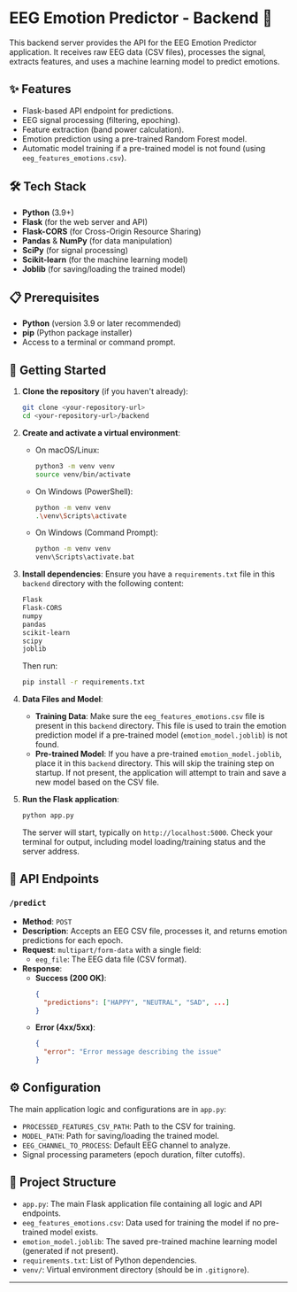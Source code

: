 # EEG Emotion Predictor - Backend 🐍

This backend server provides the API for the EEG Emotion Predictor application. It receives raw EEG data (CSV files), processes the signal, extracts features, and uses a machine learning model to predict emotions.

## ✨ Features

* Flask-based API endpoint for predictions.
* EEG signal processing (filtering, epoching).
* Feature extraction (band power calculation).
* Emotion prediction using a pre-trained Random Forest model.
* Automatic model training if a pre-trained model is not found (using `eeg_features_emotions.csv`).

## 🛠️ Tech Stack

* **Python** (3.9+)
* **Flask** (for the web server and API)
* **Flask-CORS** (for Cross-Origin Resource Sharing)
* **Pandas** & **NumPy** (for data manipulation)
* **SciPy** (for signal processing)
* **Scikit-learn** (for the machine learning model)
* **Joblib** (for saving/loading the trained model)

## 📋 Prerequisites

* **Python** (version 3.9 or later recommended)
* **pip** (Python package installer)
* Access to a terminal or command prompt.

## 🚀 Getting Started

1.  **Clone the repository** (if you haven't already):
    ```bash
    git clone <your-repository-url>
    cd <your-repository-url>/backend
    ```

2.  **Create and activate a virtual environment**:
    * On macOS/Linux:
        ```bash
        python3 -m venv venv
        source venv/bin/activate
        ```
    * On Windows (PowerShell):
        ```bash
        python -m venv venv
        .\venv\Scripts\activate
        ```
    * On Windows (Command Prompt):
        ```bash
        python -m venv venv
        venv\Scripts\activate.bat
        ```

3.  **Install dependencies**:
    Ensure you have a `requirements.txt` file in this `backend` directory with the following content:
    ```txt
    Flask
    Flask-CORS
    numpy
    pandas
    scikit-learn
    scipy
    joblib
    ```
    Then run:
    ```bash
    pip install -r requirements.txt
    ```

4.  **Data Files and Model**:
    * **Training Data**: Make sure the `eeg_features_emotions.csv` file is present in this `backend` directory. This file is used to train the emotion prediction model if a pre-trained model (`emotion_model.joblib`) is not found.
    * **Pre-trained Model**: If you have a pre-trained `emotion_model.joblib`, place it in this `backend` directory. This will skip the training step on startup. If not present, the application will attempt to train and save a new model based on the CSV file.

5.  **Run the Flask application**:
    ```bash
    python app.py
    ```
    The server will start, typically on `http://localhost:5000`. Check your terminal for output, including model loading/training status and the server address.

## 📡 API Endpoints

### `/predict`

* **Method**: `POST`
* **Description**: Accepts an EEG CSV file, processes it, and returns emotion predictions for each epoch.
* **Request**: `multipart/form-data` with a single field:
    * `eeg_file`: The EEG data file (CSV format).
* **Response**:
    * **Success (200 OK)**:
        ```json
        {
          "predictions": ["HAPPY", "NEUTRAL", "SAD", ...]
        }
        ```
    * **Error (4xx/5xx)**:
        ```json
        {
          "error": "Error message describing the issue"
        }
        ```

## ⚙️ Configuration

The main application logic and configurations are in `app.py`:
* `PROCESSED_FEATURES_CSV_PATH`: Path to the CSV for training.
* `MODEL_PATH`: Path for saving/loading the trained model.
* `EEG_CHANNEL_TO_PROCESS`: Default EEG channel to analyze.
* Signal processing parameters (epoch duration, filter cutoffs).

## 📁 Project Structure

* `app.py`: The main Flask application file containing all logic and API endpoints.
* `eeg_features_emotions.csv`: Data used for training the model if no pre-trained model exists.
* `emotion_model.joblib`: The saved pre-trained machine learning model (generated if not present).
* `requirements.txt`: List of Python dependencies.
* `venv/`: Virtual environment directory (should be in `.gitignore`).

---